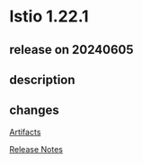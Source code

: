 # Istio 1.22.1

## release on 20240605

## description

## changes

<a href="http://gcsweb.istio.io/gcs/istio-release/releases/1.22.1/" rel="nofollow">Artifacts</a>

<a href="https://istio.io/news/releases/1.22.x/announcing-1.22.1/" rel="nofollow">Release Notes</a>

